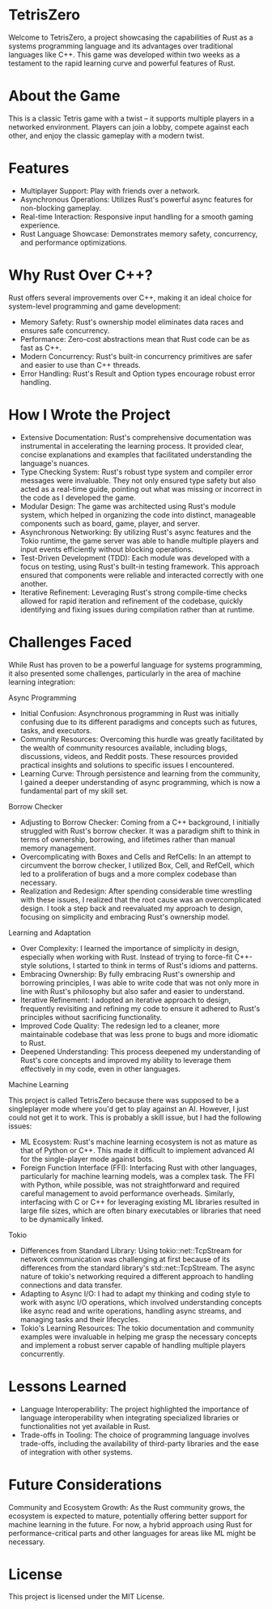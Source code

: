 ﻿# TetrisZero
Welcome to TetrisZero, a project showcasing the capabilities of Rust as a systems programming language and its advantages over traditional languages like C++. This game was developed within two weeks as a testament to the rapid learning curve and powerful features of Rust.

# About the Game
This is a classic Tetris game with a twist – it supports multiple players in a networked environment. Players can join a lobby, compete against each other, and enjoy the classic gameplay with a modern twist.

# Features
* Multiplayer Support: Play with friends over a network.
* Asynchronous Operations: Utilizes Rust's powerful async features for non-blocking gameplay.
* Real-time Interaction: Responsive input handling for a smooth gaming experience.
* Rust Language Showcase: Demonstrates memory safety, concurrency, and performance optimizations.

# Why Rust Over C++?
Rust offers several improvements over C++, making it an ideal choice for system-level programming and game development:
* Memory Safety: Rust's ownership model eliminates data races and ensures safe concurrency.
* Performance: Zero-cost abstractions mean that Rust code can be as fast as C++.
* Modern Concurrency: Rust's built-in concurrency primitives are safer and easier to use than C++ threads.
* Error Handling: Rust's Result and Option types encourage robust error handling.

# How I Wrote the Project
* Extensive Documentation: Rust's comprehensive documentation was instrumental in accelerating the learning process. It provided clear, concise explanations and examples that facilitated understanding the language's nuances.
* Type Checking System: Rust's robust type system and compiler error messages were invaluable. They not only ensured type safety but also acted as a real-time guide, pointing out what was missing or incorrect in the code as I developed the game. 
* Modular Design: The game was architected using Rust's module system, which helped in organizing the code into distinct, manageable components such as board, game, player, and server.
* Asynchronous Networking: By utilizing Rust's async features and the Tokio runtime, the game server was able to handle multiple players and input events efficiently without blocking operations.
* Test-Driven Development (TDD): Each module was developed with a focus on testing, using Rust's built-in testing framework. This approach ensured that components were reliable and interacted correctly with one another.
* Iterative Refinement: Leveraging Rust's strong compile-time checks allowed for rapid iteration and refinement of the codebase, quickly identifying and fixing issues during compilation rather than at runtime.

# Challenges Faced
While Rust has proven to be a powerful language for systems programming, it also presented some challenges, particularly in the area of machine learning integration:

Async Programming
* Initial Confusion: Asynchronous programming in Rust was initially confusing due to its different paradigms and concepts such as futures, tasks, and executors.
* Community Resources: Overcoming this hurdle was greatly facilitated by the wealth of community resources available, including blogs, discussions, videos, and Reddit posts. These resources provided practical insights and solutions to specific issues I encountered.
* Learning Curve: Through persistence and learning from the community, I gained a deeper understanding of async programming, which is now a fundamental part of my skill set.

Borrow Checker
* Adjusting to Borrow Checker: Coming from a C++ background, I initially struggled with Rust's borrow checker. It was a paradigm shift to think in terms of ownership, borrowing, and lifetimes rather than manual memory management.
* Overcomplicating with Boxes and Cells and RefCells: In an attempt to circumvent the borrow checker, I utilized Box, Cell, and RefCell, which led to a proliferation of bugs and a more complex codebase than necessary.
* Realization and Redesign: After spending considerable time wrestling with these issues, I realized that the root cause was an overcomplicated design. I took a step back and reevaluated my approach to design, focusing on simplicity and embracing Rust's ownership model.

Learning and Adaptation
* Over Complexity: I learned the importance of simplicity in design, especially when working with Rust. Instead of trying to force-fit C++-style solutions, I started to think in terms of Rust's idioms and patterns.
* Embracing Ownership: By fully embracing Rust's ownership and borrowing principles, I was able to write code that was not only more in line with Rust's philosophy but also safer and easier to understand.
* Iterative Refinement: I adopted an iterative approach to design, frequently revisiting and refining my code to ensure it adhered to Rust's principles without sacrificing functionality.
* Improved Code Quality: The redesign led to a cleaner, more maintainable codebase that was less prone to bugs and more idiomatic to Rust.
* Deepened Understanding: This process deepened my understanding of Rust's core concepts and improved my ability to leverage them effectively in my code, even in other languages.

Machine Learning

This project is called TetrisZero because there was supposed to be a singleplayer mode where you'd get to play against an AI. However, I just could not get it to work. This is probably a skill issue, but I had the following issues:
* ML Ecosystem: Rust's machine learning ecosystem is not as mature as that of Python or C++. This made it difficult to implement advanced AI for the single-player mode against bots.
* Foreign Function Interface (FFI): Interfacing Rust with other languages, particularly for machine learning models, was a complex task. The FFI with Python, while possible, was not straightforward and required careful management to avoid performance overheads. Similarly, interfacing with C or C++ for leveraging existing ML libraries resulted in large file sizes, which are often binary executables or libraries that need to be dynamically linked.

Tokio
* Differences from Standard Library: Using tokio::net::TcpStream for network communication was challenging at first because of its differences from the standard library's std::net::TcpStream. The async nature of tokio's networking required a different approach to handling connections and data transfer.
* Adapting to Async I/O: I had to adapt my thinking and coding style to work with async I/O operations, which involved understanding concepts like async read and write operations, handling async streams, and managing tasks and their lifecycles.
* Tokio's Learning Resources: The tokio documentation and community examples were invaluable in helping me grasp the necessary concepts and implement a robust server capable of handling multiple players concurrently.

# Lessons Learned
* Language Interoperability: The project highlighted the importance of language interoperability when integrating specialized libraries or functionalities not yet available in Rust.
* Trade-offs in Tooling: The choice of programming language involves trade-offs, including the availability of third-party libraries and the ease of integration with other systems.

# Future Considerations
Community and Ecosystem Growth: As the Rust community grows, the ecosystem is expected to mature, potentially offering better support for machine learning in the future. For now, a hybrid approach using Rust for performance-critical parts and other languages for areas like ML might be necessary. 

# License
This project is licensed under the MIT License.
